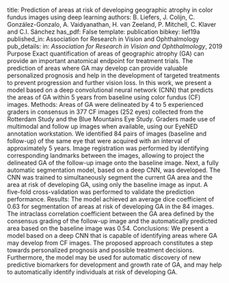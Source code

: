 title: Prediction of areas at risk of developing geographic atrophy in color fundus images using deep learning
authors: B. Liefers, J. Colijn, C. González-Gonzalo, A. Vaidyanathan, H. van Zeeland, P. Mitchell, C. Klaver and C.I. Sánchez
has_pdf: False
template: publication
bibkey: lief19a
published_in: Association for Research in Vision and Ophthalmology
pub_details: in: <i>Association for Research in Vision and Ophthalmology</i>, 2019
Purpose Exact quantification of areas of geographic atrophy (GA) can provide an important anatomical endpoint for treatment trials. The prediction of areas where GA may develop can provide valuable personalized prognosis and help in the development of targeted treatments to prevent progression and further vision loss. In this work, we present a model based on a deep convolutional neural network (CNN) that predicts the areas of GA within 5 years from baseline using color fundus (CF) images.  Methods: Areas of GA were delineated by 4 to 5 experienced graders in consensus in 377 CF images (252 eyes) collected from the Rotterdam Study and the Blue Mountains Eye Study. Graders made use of multimodal and follow up images when available, using our EyeNED annotation workstation. We identified 84 pairs of images (baseline and follow-up) of the same eye that were acquired with an interval of approximately 5 years. Image registration was performed by identifying corresponding landmarks between the images, allowing to project the delineated GA of the follow-up image onto the baseline image. Next, a fully automatic segmentation model, based on a deep CNN, was developed. The CNN was trained to simultaneously segment the current GA area and the area at risk of developing GA, using only the baseline image as input. A five-fold cross-validation was performed to validate the prediction performance.  Results: The model achieved an average dice coefficient of 0.63 for segmentation of areas at risk of developing GA in the 84 images. The intraclass correlation coefficient between the GA area defined by the consensus grading of the follow-up image and the automatically predicted area based on the baseline image was 0.54.  Conclusions: We present a model based on a deep CNN that is capable of identifying areas where GA may develop from CF images. The proposed approach constitutes a step towards personalized prognosis and possible treatment decisions. Furthermore, the model may be used for automatic discovery of new predictive biomarkers for development and growth rate of GA, and may help to automatically identify individuals at risk of developing GA. 


